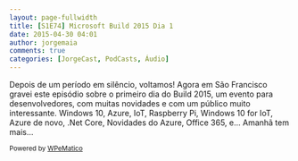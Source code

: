 ```yaml
---
layout: page-fullwidth
title: [S1E74] Microsoft Build 2015 Dia 1
date: 2015-04-30 04:01
author: jorgemaia
comments: true
categories: [JorgeCast, PodCasts, Áudio]
---
```

<p>Depois de um per&iacute;odo em sil&ecirc;ncio, voltamos! Agora em S&atilde;o Francisco gravei este epis&oacute;dio sobre o primeiro dia do Build 2015, um evento para desenvolvedores, com muitas novidades e com um p&uacute;blico muito interessante. Windows 10, Azure, IoT, Raspberry Pi, Windows 10 for IoT, Azure de novo, .Net Core, Novidades do Azure, Office 365, e&hellip; Amanh&atilde; tem mais&hellip;</p><p class="wpematico_credit"><small>Powered by <a href="http://www.wpematico.com" target="_blank">WPeMatico</a></small></p>
